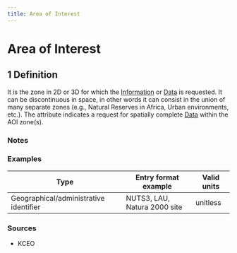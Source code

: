 ```yaml
---
title: Area of Interest
---
```


# Area of Interest

## 1 Definition

It is the zone in 2D or 3D for which the [Information](../information) or [Data](../data) is requested. It can be discontinuous in space, in other words it can consist in the union of many separate zones (e.g., Natural Reserves in Africa, Urban environments, etc.). The attribute indicates a request for spatially complete [Data](../data) within the AOI zone(s).

### Notes

### Examples 

| Type                              | Entry format example    | Valid units |
|-----------------------------------|-------------------------|-------------|
| Geographical/administrative identifier | NUTS3, LAU, Natura 2000 site | unitless    |

### Sources 
- KCEO
